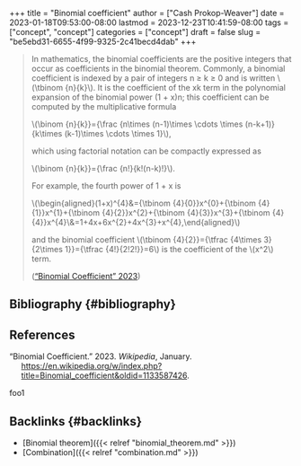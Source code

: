 +++
title = "Binomial coefficient"
author = ["Cash Prokop-Weaver"]
date = 2023-01-18T09:53:00-08:00
lastmod = 2023-12-23T10:41:59-08:00
tags = ["concept", "concept"]
categories = ["concept"]
draft = false
slug = "be5ebd31-6655-4f99-9325-2c41becd4dab"
+++

> In mathematics, the binomial coefficients are the positive integers that occur as coefficients in the binomial theorem. Commonly, a binomial coefficient is indexed by a pair of integers n ≥ k ≥ 0 and is written \\(\tbinom {n}{k}\\). It is the coefficient of the xk term in the polynomial expansion of the binomial power (1 + x)n; this coefficient can be computed by the multiplicative formula
>
> \\(\binom {n}{k}}={\frac {n\times (n-1)\times \cdots \times (n-k+1)}{k\times (k-1)\times \cdots \times 1}\\),
>
> which using factorial notation can be compactly expressed as
>
> \\(\binom {n}{k}}={\frac {n!}{k!(n-k)!}\\).
>
> For example, the fourth power of 1 + x is
>
> \\(\begin{aligned}(1+x)^{4}&={\tbinom {4}{0}}x^{0}+{\tbinom {4}{1}}x^{1}+{\tbinom {4}{2}}x^{2}+{\tbinom {4}{3}}x^{3}+{\tbinom {4}{4}}x^{4}\\\&=1+4x+6x^{2}+4x^{3}+x^{4},\end{aligned}\\)
>
> and the binomial coefficient \\(\tbinom {4}{2}}={\tfrac {4\times 3}{2\times 1}}={\tfrac {4!}{2!2!}}=6\\) is the coefficient of the \\(x^2\\) term.
>
> (<a href="#citeproc_bib_item_1">“Binomial Coefficient” 2023</a>)


## Bibliography {#bibliography}

## References

<style>.csl-entry{text-indent: -1.5em; margin-left: 1.5em;}</style><div class="csl-bib-body">
  <div class="csl-entry"><a id="citeproc_bib_item_1"></a>“Binomial Coefficient.” 2023. <i>Wikipedia</i>, January. <a href="https://en.wikipedia.org/w/index.php?title=Binomial_coefficient&oldid=1133587426">https://en.wikipedia.org/w/index.php?title=Binomial_coefficient&#38;oldid=1133587426</a>.</div>
</div>

foo1


## Backlinks {#backlinks}

-   [Binomial theorem]({{< relref "binomial_theorem.md" >}})
-   [Combination]({{< relref "combination.md" >}})
